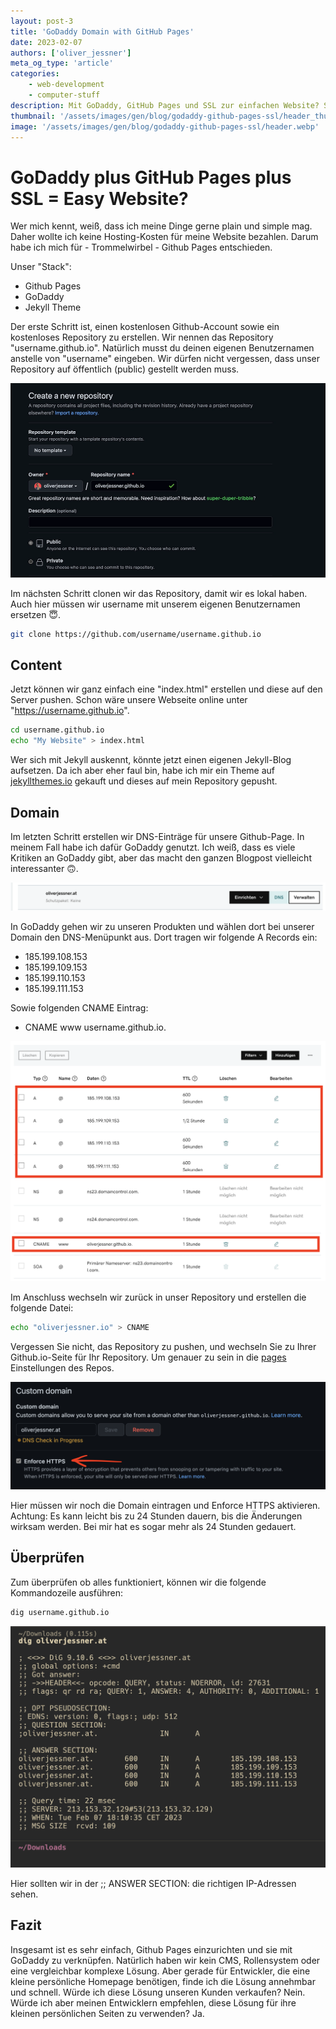 ```yaml
---
layout: post-3
title: 'GoDaddy Domain with GitHub Pages'
date: 2023-02-07
authors: ['oliver_jessner']
meta_og_type: 'article'
categories:
    - web-development
    - computer-stuff
description: Mit GoDaddy, GitHub Pages und SSL zur einfachen Website? So richtest du GitHub Pages ein, verknüpfst es mit GoDaddy und erstellst DNS-Einträge. Ideal für Entwickler, die eine kleine persönliche Homepage benötigen.
thumbnail: '/assets/images/gen/blog/godaddy-github-pages-ssl/header_thumbnail.webp'
image: '/assets/images/gen/blog/godaddy-github-pages-ssl/header.webp'
---
```


# GoDaddy plus GitHub Pages plus SSL = Easy Website?

Wer mich kennt, weiß, dass ich meine Dinge gerne plain und simple mag. Daher wollte ich keine Hosting-Kosten für meine Website bezahlen. Darum habe ich mich für - Trommelwirbel - Github Pages entschieden.

Unser "Stack":

-   Github Pages
-   GoDaddy
-   Jekyll Theme

Der erste Schritt ist, einen kostenlosen Github-Account sowie ein kostenloses Repository zu erstellen.
Wir nennen das Repository "username.github.io". Natürlich musst du deinen eigenen Benutzernamen anstelle von "username" eingeben. Wir dürfen nicht vergessen, dass unser Repository auf öffentlich (public) gestellt werden muss.

![Github Pages repo erstellen](/assets/images/gen/blog/godaddy-github-pages-ssl/new_repo.webp)

Im nächsten Schritt clonen wir das Repository, damit wir es lokal haben. Auch hier müssen wir username mit unserem eigenen Benutzernamen ersetzen 😇.

```bash
git clone https://github.com/username/username.github.io
```

## Content

Jetzt können wir ganz einfach eine "index.html" erstellen und diese auf den Server pushen. Schon wäre unsere Webseite online unter "https://username.github.io".

```bash
cd username.github.io
echo "My Website" > index.html
```

Wer sich mit Jekyll auskennt, könnte jetzt einen eigenen Jekyll-Blog aufsetzen. Da ich aber eher faul bin, habe ich mir ein Theme auf [jekyllthemes.io](https://jekyllthemes.io/github-pages-themes) gekauft und dieses auf mein Repository gepusht.

## Domain

Im letzten Schritt erstellen wir DNS-Einträge für unsere Github-Page. In meinem Fall habe ich dafür GoDaddy genutzt. Ich weiß, dass es viele Kritiken an GoDaddy gibt, aber das macht den ganzen Blogpost vielleicht interessanter 🙃.

![DNS auf godaddy domainss](/assets/images/gen/blog/godaddy-github-pages-ssl/godaddy_dns.png)

In GoDaddy gehen wir zu unseren Produkten und wählen dort bei unserer Domain den DNS-Menüpunkt aus.
Dort tragen wir folgende A Records ein:

-   185.199.108.153
-   185.199.109.153
-   185.199.110.153
-   185.199.111.153

Sowie folgenden CNAME Eintrag:

-   CNAME www username.github.io.

![DNS Einträge verändern](/assets/images/gen/blog/godaddy-github-pages-ssl/godaddy_dns_entries.png)

Im Anschluss wechseln wir zurück in unser Repository und erstellen die folgende Datei:

```bash
echo "oliverjessner.io" > CNAME
```

Vergessen Sie nicht, das Repository zu pushen, und wechseln Sie zu Ihrer Github.io-Seite für Ihr Repository.
Um genauer zu sein in die [pages](https://github.com/oliverjessner/oliverjessner.github.io/settings/pages)
Einstellungen des Repos.

![Github Pages Einstellungen](/assets/images/gen/blog/godaddy-github-pages-ssl/gh_enforce_ssl.png)

Hier müssen wir noch die Domain eintragen und Enforce HTTPS aktivieren. Achtung: Es kann leicht
bis zu 24 Stunden dauern, bis die Änderungen wirksam werden. Bei mir hat es sogar mehr als 24 Stunden gedauert.

## Überprüfen

Zum überprüfen ob alles funktioniert, können wir die folgende Kommandozeile ausführen:

```bash
dig username.github.io
```

![DNS überprüfen mit dig](/assets/images/gen/blog/godaddy-github-pages-ssl/dig.png)

Hier sollten wir in der ;; ANSWER SECTION: die richtigen IP-Adressen sehen.

## Fazit

Insgesamt ist es sehr einfach, Github Pages einzurichten und sie mit GoDaddy zu verknüpfen. Natürlich haben wir kein CMS, Rollensystem oder eine vergleichbar komplexe Lösung. Aber gerade für Entwickler, die eine kleine persönliche Homepage benötigen, finde ich die Lösung annehmbar und schnell. Würde ich diese Lösung unseren Kunden verkaufen? Nein. Würde ich aber meinen Entwicklern empfehlen, diese Lösung für ihre kleinen persönlichen Seiten zu verwenden? Ja.
